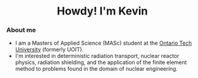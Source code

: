 <h1 align="center">Howdy! I'm Kevin</h1>

### About me
- I am a Masters of Applied Science (MASc) student at the [Ontario Tech University](https://ontariotechu.ca/) (formerly UOIT). 
- I'm interested in deterministic radiation transport, nuclear reactor physics, radiation shielding, and the application of the finite element method to problems found in the domain of nuclear engineering.
